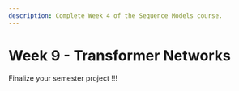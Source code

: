 ```yaml
---
description: Complete Week 4 of the Sequence Models course.
---
```


# Week 9 - Transformer Networks

Finalize your semester project !!!
